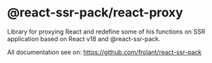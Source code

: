 # @react-ssr-pack/react-proxy

Library for proxying React and redefine some of his functions on SSR application based on React v18 and @react-ssr-pack.

All documentation see on: https://github.com/frolant/react-ssr-pack
